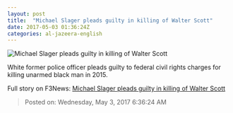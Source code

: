 ```yaml
---
layout: post
title:  "Michael Slager pleads guilty in killing of Walter Scott"
date: 2017-05-03 01:36:24Z
categories: al-jazeera-english
---
```


![Michael Slager pleads guilty in killing of Walter Scott](http://www.aljazeera.com/mritems/Images/2017/5/3/9f2bf3011063489fb6c86a0f7f7a75f3_18.jpg)

White former police officer pleads guilty to federal civil rights charges for killing unarmed black man in 2015.


Full story on F3News: [Michael Slager pleads guilty in killing of Walter Scott](http://www.f3nws.com/n/hQFGB)

> Posted on: Wednesday, May 3, 2017 6:36:24 AM
